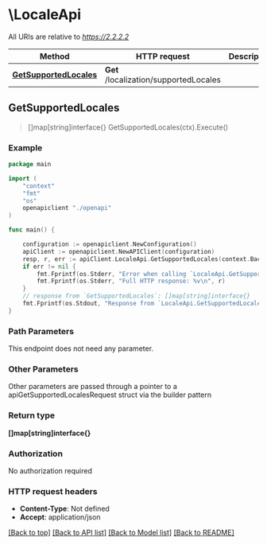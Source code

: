 # \LocaleApi

All URIs are relative to *https://2.2.2.2*

Method | HTTP request | Description
------------- | ------------- | -------------
[**GetSupportedLocales**](LocaleApi.md#GetSupportedLocales) | **Get** /localization/supportedLocales | 



## GetSupportedLocales

> []map[string]interface{} GetSupportedLocales(ctx).Execute()





### Example

```go
package main

import (
    "context"
    "fmt"
    "os"
    openapiclient "./openapi"
)

func main() {

    configuration := openapiclient.NewConfiguration()
    apiClient := openapiclient.NewAPIClient(configuration)
    resp, r, err := apiClient.LocaleApi.GetSupportedLocales(context.Background()).Execute()
    if err != nil {
        fmt.Fprintf(os.Stderr, "Error when calling `LocaleApi.GetSupportedLocales``: %v\n", err)
        fmt.Fprintf(os.Stderr, "Full HTTP response: %v\n", r)
    }
    // response from `GetSupportedLocales`: []map[string]interface{}
    fmt.Fprintf(os.Stdout, "Response from `LocaleApi.GetSupportedLocales`: %v\n", resp)
}
```

### Path Parameters

This endpoint does not need any parameter.

### Other Parameters

Other parameters are passed through a pointer to a apiGetSupportedLocalesRequest struct via the builder pattern


### Return type

**[]map[string]interface{}**

### Authorization

No authorization required

### HTTP request headers

- **Content-Type**: Not defined
- **Accept**: application/json

[[Back to top]](#) [[Back to API list]](../README.md#documentation-for-api-endpoints)
[[Back to Model list]](../README.md#documentation-for-models)
[[Back to README]](../README.md)

